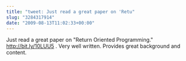 ```yaml
---
title: "tweet: Just read a great paper on 'Retu"
slug: "3284317914"
date: "2009-08-13T11:02:33+00:00"
---
```

Just read a great paper on "Return Oriented Programming." http://bit.ly/10LUU5 . Very well written. Provides great background and content.